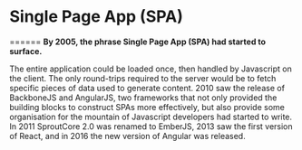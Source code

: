﻿# Single Page App (SPA)
======
**By 2005, the phrase Single Page App (SPA) had started to surface.**

The entire application could be loaded once, then handled by Javascript on the client. The only round-trips required to the server would be to fetch specific pieces of data used to generate content. 2010 saw the release of BackboneJS and AngularJS, two frameworks that not only provided the building blocks to construct SPAs more effectively, but also provide some organisation for the mountain of Javascript developers had started to write. In 2011 SproutCore 2.0 was renamed to EmberJS, 2013 saw the first version of React, and in 2016 the new version of Angular was released.